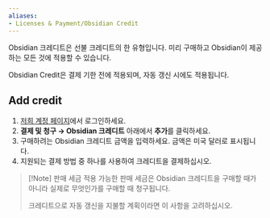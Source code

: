 ```yaml
---
aliases:
- Licenses & Payment/Obsidian Credit
---
```


Obsidian 크레디트은 선불 크레디트의 한 유형입니다. 미리 구매하고 Obsidian이 제공하는 모든 것에 적용할 수 있습니다.

Obsidian Credit은 결제 기한 전에 적용되며, 자동 갱신 시에도 적용됩니다.

## Add credit

1. [저희 계정 페이지](https://obsidian.md/account)에서 로그인하세요.
2. **결제 및 청구 → Obsidian 크레디트** 아래에서 **추가**를 클릭하세요.
3. 구매하려는 Obsidian 크레디트 금액을 입력하세요. 금액은 미국 달러로 표시됩니다.
4. 지원되는 결제 방법 중 하나를 사용하여 크레디트을 결제하십시오.

> [!Note] 판매 세금
> 적용 가능한 판매 세금은 Obsidian 크레디트을 구매할 때가 아니라 실제로 무엇인가를 구매할 때 청구됩니다.
>
> 크레디트으로 자동 갱신을 지불할 계획이라면 이 사항을 고려하십시오.
